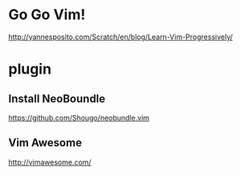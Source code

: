 Go Go Vim!
=====
http://yannesposito.com/Scratch/en/blog/Learn-Vim-Progressively/

# plugin

## Install NeoBoundle
https://github.com/Shougo/neobundle.vim

## Vim Awesome
http://vimawesome.com/

